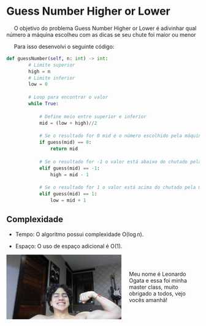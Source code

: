 # Guess Number Higher or Lower

&nbsp;&nbsp;&nbsp;&nbsp; O objetivo do problema Guess Number Higher or Lower é adivinhar qual número a máquina escolheu com as dicas se seu chute foi maior ou menor

&nbsp;&nbsp;&nbsp;&nbsp; Para isso desenvolvi o seguinte código: 

```python
def guessNumber(self, n: int) -> int:
        # Limite superior
        high = n
        # Limite inferior
        low = 0

        # Loop para encontrar o valor
        while True:

            # Define meio entre superior e inferior
            mid = (low + high)//2

            # Se o resultado for 0 mid é o número escolhido pela máquina
            if guess(mid) == 0:
                return mid
            
            # Se o resultado for -1 o valor está abaixo do chutado pela máquina portanto o limite infeior é movido para o meio
            elif guess(mid) == -1:
                high = mid - 1
            
            # Se o resultado for 1 o valor está acima do chutado pela máquina portanto o limite supeiror é movid/o para o meio
            elif guess(mid) == 1:
                low = mid + 1
```

## Complexidade
- Tempo: O algoritmo possui complexidade O($\log{n}$).

- Espaço: O uso de espaço adicional é O(1).

<div style="display: flex; align-items: center; justify-content: center;">
    <img src="leoogata64.jpg" alt="leoogata" style="width: 300px; height: auto; margin-right: 20px;">
    <div>
        <p>Meu nome é Leonardo Ogata e essa foi minha master class, muito obrigado a todos, vejo vocês amanhã!</p>
    </div>
</div>
